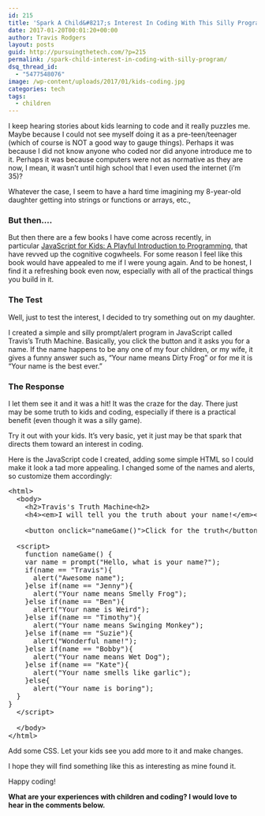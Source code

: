```yaml
---
id: 215
title: 'Spark A Child&#8217;s Interest In Coding With This Silly Program'
date: 2017-01-20T00:01:20+00:00
author: Travis Rodgers
layout: posts
guid: http://pursuingthetech.com/?p=215
permalink: /spark-child-interest-in-coding-with-silly-program/
dsq_thread_id:
  - "5477548076"
image: /wp-content/uploads/2017/01/kids-coding.jpg
categories: tech
tags:
  - children
---
```

<span class="wpsdc-drop-cap">I</span> keep hearing stories about kids learning to code and it really puzzles me. Maybe because I could not see myself doing it as a pre-teen/teenager (which of course is NOT a good way to gauge things). Perhaps it was because I did not know anyone who coded nor did anyone introduce me to it. Perhaps it was because computers were not as normative as they are now, I mean, it wasn&#8217;t until high school that I even used the internet (i&#8217;m 35)?

Whatever the case, I seem to have a hard time imagining my 8-year-old daughter getting into strings or functions or arrays, etc.,

### But then&#8230;.

But then there are a few books I have come across recently, in particular <a href="http://amzn.to/2jDN4kP" target="_blank">JavaScript for Kids: A Playful Introduction to Programming</a>, that have revved up the cognitive cogwheels. For some reason I feel like this book would have appealed to me if I were young again. And to be honest, I find it a refreshing book even now, especially with all of the practical things you build in it.

### The Test

Well, just to test the interest, I decided to try something out on my daughter.

I created a simple and silly prompt/alert program in JavaScript called Travis&#8217;s Truth Machine. Basically, you click the button and it asks you for a name. If the name happens to be any one of my four children, or my wife, it gives a funny answer such as, &#8220;Your name means Dirty Frog&#8221; or for me it is &#8220;Your name is the best ever.&#8221;

### The Response

I let them see it and it was a hit! It was the craze for the day. There just may be some truth to kids and coding, especially if there is a practical benefit (even though it was a silly game).

Try it out with your kids. It&#8217;s very basic, yet it just may be that spark that directs them toward an interest in coding.

Here is the JavaScript code I created, adding some simple HTML so I could make it look a tad more appealing. I changed some of the names and alerts, so customize them accordingly:

<pre class="lang:default decode:true ">&lt;html&gt;
  &lt;body&gt;
    &lt;h2&gt;Travis's Truth Machine&lt;h2&gt;
    &lt;h4&gt;&lt;em&gt;I will tell you the truth about your name!&lt;/em&gt;&lt;/h4&gt;
    
    &lt;button onclick="nameGame()"&gt;Click for the truth&lt;/button&gt;

  &lt;script&gt;
    function nameGame() {
    var name = prompt("Hello, what is your name?");
    if(name == "Travis"){
      alert("Awesome name");
    }else if(name == "Jenny"){
      alert("Your name means Smelly Frog");
    }else if(name == "Ben"){
      alert("Your name is Weird");
    }else if(name == "Timothy"){
      alert("Your name means Swinging Monkey");
    }else if(name == "Suzie"){
      alert("Wonderful name!");
    }else if(name == "Bobby"){
      alert("Your name means Wet Dog");
    }else if(name == "Kate"){
      alert("Your name smells like garlic");
    }else{
      alert("Your name is boring");
  }
}		
  &lt;/script&gt;

  &lt;/body&gt;
&lt;/html&gt;</pre>

Add some CSS. Let your kids see you add more to it and make changes.

I hope they will find something like this as interesting as mine found it.

Happy coding!

**What are your experiences with children and coding? I would love to hear in the comments below.**